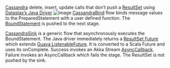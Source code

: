 [Cassandra](cassandra.apache.org) delete, insert, update calls that don’t push a [ResultSet](docs.datastax.com/en/drivers/java/3.1/com/datastax/driver/core/ResultSet.html) using [Datastax’s Java Driver](docs.datastax.com/en/developer/java-driver//3.1/)
![image](https://github.com/garyaiki/dendrites/blob/master/docs/png/CassandraSinkStream.png?raw=true)
[CassandraBind](https://github.com/garyaiki/dendrites/blob/master/src/main/scala/org/gs/cassandra/stream/CassandraBind.scala) flow binds message values to the PreparedStatement with a user defined function. The [BoundStatement](docs.datastax.com/en/drivers/java/3.1/com/datastax/driver/core/BoundStatement.html) is pushed to the next stage.

[CassandraSink](https://github.com/garyaiki/dendrites/blob/master/src/main/scala/org/gs/cassandra/stream/CassandraSink.scala) is a generic flow that asynchronously executes the BoundStatement. The Java driver immediately returns a [ResultSet Future](docs.datastax.com/en/drivers/java/3.1/com/datastax/driver/core/ResultSetFuture.html) which extends [Guava ListenableFuture](https://github.com/google/guava/wiki/ListenableFutureExplained). It is converted to a Scala Future and uses its onComplete. Success invokes an Akka Stream [AsyncCallback](doc.akka.io/docs/akka/2.4/scala/stream/stream-customize.html#Using_asynchronous_side-channels). Failure invokes an AsyncCallback which fails the stage. The ResultSet is not pushed by the sink. 